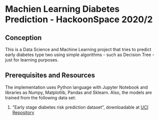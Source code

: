 # Machien Learning Diabetes Prediction - HackoonSpace 2020/2
## Conception
This is a Data Science and Machine Learning project that tries to predict early diabetes type two using simple algorithms - such as Decision Tree - just for learning purposes.
## Prerequisites and Resources
The implementation uses Python language with Jupyter Notebook and libraries as Numpy, Matplotlib, Pandas and Sklearn. Also, the models are trained from the following data set:

1. "Early stage diabetes risk prediction dataset", downloadable at [UCI Repository](https://archive.ics.uci.edu/ml/datasets/Early+stage+diabetes+risk+prediction+dataset.)

